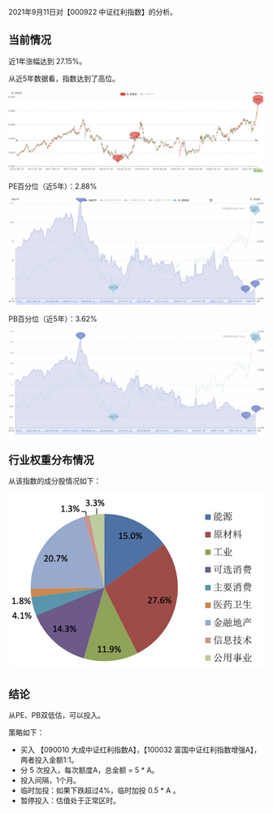 2021年9月11日对【000922 中证红利指数】的分析。

## 当前情况

近1年涨幅达到 27.15%。

从近5年数据看，指数达到了高位。

![](2021-09-11-000922/5y.jpg)



PE百分位（近5年）：2.88%

![](2021-09-11-000922/pe-5y.jpg)

PB百分位（近5年）：3.62%

![](2021-09-11-000922/pb-5y.jpg)

## 行业权重分布情况

从该指数的成分股情况如下：

![](2021-09-11-000922/000922-prop.jpg)

## 结论

从PE、PB双低估，可以投入。

策略如下：

* 买入 【090010 大成中证红利指数A】，【100032 富国中证红利指数增强A】，两者投入金额1:1。
* 分 5 次投入，每次额度A，总金额 = 5 * A。
* 投入间隔，1个月。
* 临时加投：如果下跌超过4%，临时加投 0.5 * A 。
* 暂停投入：估值处于正常区时。
